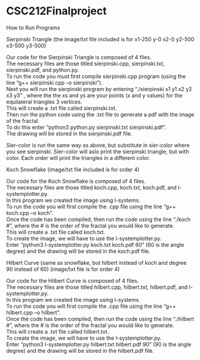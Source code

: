 # CSC212Finalproject
How to Run Programs

Sierpinski Triangle
(the image/txt file included is for x1-250 y-0 x2-0 y2-500 x3-500 y3-500)

Our code for the Sierpinski Triangle is composed of 4 files.  
The necessary files are those titled sierpinski.cpp, sierpinski.txt, sierpinski.pdf, and python.py.  
To run the code you must first compile sierpinski.cpp program (using the line “g++ sierpinski.cpp –o sierpinski”).  
Next you will run the sierpinski program by entering “./sierpinski x1 y1 x2 y2 x3 y3” , 
where the the xs and ys are your points (x and y values) for the equilateral triangles 3 vertices.    
This will create a .txt file called sierpinski.txt.  
Then run the python code using the .txt file to generate a pdf with the image of the fractal.  
To do this enter “python3 python.py sierpinski.txt sierpinski.pdf”.  
The drawing will be stored in the sierpinski.pdf file. 

Sier-color is run the same way as above, but substitute in sier-color where you see sierpinski.  Sier-color will aslo print the sierpinski triangle, but with color.  Each order will print the triangles in a different color.


Koch Snowflake
(image/txt file included is for order 4)

Our code for the Koch Snowflake is composed of 4 files.  
The necessary files are those titled koch.cpp, koch.txt, koch.pdf, and l-systemplotter.py.  
In this program we created the image using l-systems.  
To run the code you will first compile the .cpp file using the line “g++ koch.cpp –o koch”.  
Once the code has been compiled, then run the code using the line “./koch #”, 
where the # is the order of the fractal you would like to generate.  
This will create a .txt file called koch.txt.  
To create the image, we will have to use the l-systemplotter.py.  
Enter “python3 l-systemplotter.py koch.txt koch.pdf 60” (60 is the angle degree)
and the drawing will be stored in the koch.pdf file.

Hilbert Curve (same as snowflake, but hilbert instead of koch and degree 90 instead of 60)
(image/txt file is for order 4)

Our code for the Hilbert Curve is composed of 4 files.  
The necessary files are those titled hilbert.cpp, hilbert.txt, hilbert.pdf, and l-systemplotter.py.  
In this program we created the image using l-systems.  
To run the code you will first compile the .cpp file using the line “g++ hilbert.cpp –o hilbert”.  
Once the code has been compiled, then run the code using the line “./hilbert #”, 
where the # is the order of the fractal you would like to generate.  
This will create a .txt file called hilbert.txt.  
To create the image, we will have to use the l-systemplotter.py.  
Enter “python3 l-systemplotter.py hilbert.txt hilbert.pdf 90” (90 is the angle degree) 
and the drawing will be stored in the hilbert.pdf file.
